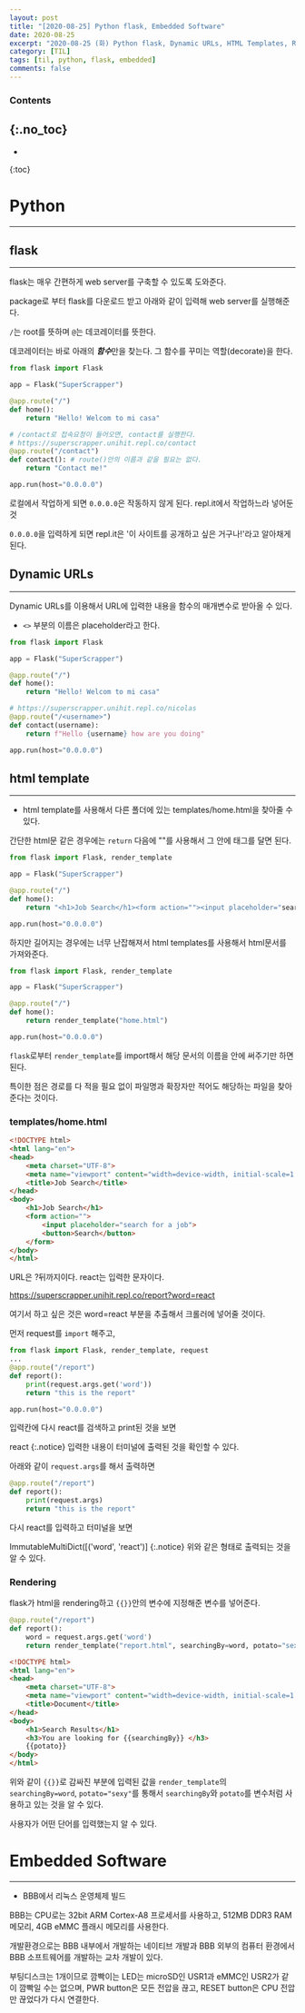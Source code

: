 ```yaml
---
layout: post
title: "[2020-08-25] Python flask, Embedded Software"
date: 2020-08-25
excerpt: "2020-08-25 (화) Python flask, Dynamic URLs, HTML Templates, Rendering, Embedded Software"
category: [TIL]
tags: [til, python, flask, embedded]
comments: false
---
```


### Contents
{:.no_toc}
---

* 
{:toc}

# Python

---

## flask

---

flask는 매우 간편하게 web server를 구축할 수 있도록 도와준다.

package로 부터 flask를 다운로드 받고 아래와 같이 입력해 web server를 실행해준다.

`/`는 root를 뜻하며 `@`는 데코레이터를 뜻한다.

데코레이터는 바로 아래의 ***함수***만을 찾는다. 그 함수를 꾸미는 역할(decorate)을 한다.

```python
from flask import Flask

app = Flask("SuperScrapper")

@app.route("/")
def home():
	return "Hello! Welcom to mi casa"

# /contact로 접속요청이 들어오면, contact를 실행한다.
# https://superscrapper.unihit.repl.co/contact
@app.route("/contact")
def contact(): # route()안의 이름과 같을 필요는 없다.
	return "Contact me!"

app.run(host="0.0.0.0")
```

로컬에서 작업하게 되면 `0.0.0.0`은 작동하지 않게 된다. repl.it에서 작업하느라 넣어둔 것

`0.0.0.0`을 입력하게 되면 repl.it은 '이 사이트를 공개하고 싶은 거구나!'라고 알아채게 된다.

## Dynamic URLs

---

Dynamic URLs를 이용해서 URL에 입력한 내용을 함수의 매개변수로 받아올 수 있다.

- `<>` 부분의 이름은 placeholder라고 한다.

```python
from flask import Flask

app = Flask("SuperScrapper")

@app.route("/")
def home():
	return "Hello! Welcom to mi casa"

# https://superscrapper.unihit.repl.co/nicolas
@app.route("/<username>")
def contact(username):
	return f"Hello {username} how are you doing"

app.run(host="0.0.0.0")
```

## html template

---

- html template를 사용해서 다른 폴더에 있는 templates/home.html을 찾아줄 수 있다.

간단한 html문 같은 경우에는 `return` 다음에 ""를 사용해서 그 안에 태그를 달면 된다.

```python
from flask import Flask, render_template

app = Flask("SuperScrapper")

@app.route("/")
def home():
	return "<h1>Job Search</h1><form action=""><input placeholder="search for a job"><button>Search</button></form>"

app.run(host="0.0.0.0")
```

하지만 길어지는 경우에는 너무 난잡해져서 html templates를 사용해서 html문서를 가져와준다.

```python
from flask import Flask, render_template

app = Flask("SuperScrapper")

@app.route("/")
def home():
	return render_template("home.html")

app.run(host="0.0.0.0")
```

`flask`로부터 `render_template`를 import해서 해당 문서의 이름을 안에 써주기만 하면 된다.

특이한 점은 경로를 다 적을 필요 없이 파일명과 확장자만 적어도 해당하는 파일을 찾아준다는 것이다.

### templates/home.html

```html
<!DOCTYPE html>
<html lang="en">
<head>
	<meta charset="UTF-8">
	<meta name="viewport" content="width=device-width, initial-scale=1.0">
	<title>Job Search</title>
</head>
<body>
	<h1>Job Search</h1>
	<form action="">
		<input placeholder="search for a job">
		<button>Search</button>
	</form>
</body>
</html>
```

URL은 ?뒤까지이다. react는 입력한 문자이다.

https://superscrapper.unihit.repl.co/report?word=react

여기서 하고 싶은 것은 word=react 부분을 추출해서 크롤러에 넣어줄 것이다.

먼저 request를 `import` 해주고,

```python
from flask import Flask, render_template, request
...
@app.route("/report")
def report():
	print(request.args.get('word'))
	return "this is the report"

app.run(host="0.0.0.0")
```

입력칸에 다시 react를 검색하고 print된 것을 보면

react
{:.notice}
입력한 내용이 터미널에 출력된 것을 확인할 수 있다.

아래와 같이 `request.args`를 해서 출력하면

```python
@app.route("/report")
def report():
	print(request.args)
	return "this is the report"
```

다시 react를 입력하고 터미널을 보면

ImmutableMultiDict([('word', 'react')]
{:.notice}
위와 같은 형태로 출력되는 것을 알 수 있다.

### Rendering

flask가 html을 rendering하고 `{{}}`안의 변수에 지정해준 변수를 넣어준다.

```python
@app.route("/report")
def report():
	word = request.args.get('word')
	return render_template("report.html", searchingBy=word, potato="sexy")
```

```html
<!DOCTYPE html>
<html lang="en">
<head>
	<meta charset="UTF-8">
	<meta name="viewport" content="width=device-width, initial-scale=1.0">
	<title>Document</title>
</head>
<body>
	<h1>Search Results</h1>
	<h3>You are looking for {{searchingBy}} </h3>
	{{potato}}
</body>
</html>
```

위와 같이 `{{}}`로 감싸진 부분에 입력된 값을 `render_template`의 `searchingBy=word`, `potato="sexy"`를 통해서 `searchingBy`와 `potato`를 변수처럼 사용하고 있는 것을 알 수 있다.

사용자가 어떤 단어를 입력했는지 알 수 있다.

# Embedded Software

---

- BBB에서 리눅스 운영체제 빌드

BBB는 CPU로는 32bit ARM Cortex-A8 프로세서를 사용하고, 512MB DDR3 RAM 메모리, 4GB eMMC 플래시 메모리를 사용한다.

개발환경으로는 BBB 내부에서 개발하는 네이티브 개발과 BBB 외부의 컴퓨터 환경에서 BBB 소프트웨어를 개발하는 교차 개발이 있다.

부팅디스크는 1개이므로 깜빡이는 LED는 microSD인 USR1과 eMMC인 USR2가 같이 깜빡일 수는 없으며, PWR button은 모든 전압을 끊고, RESET button은 CPU 전압만 끊었다가 다시 연결한다.